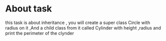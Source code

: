 # About task
this task is about inheritance , you will create a super class Circle with radius on it ,And a child class from it called Cylinder with height ,radius and print the perimeter of the clynder 
